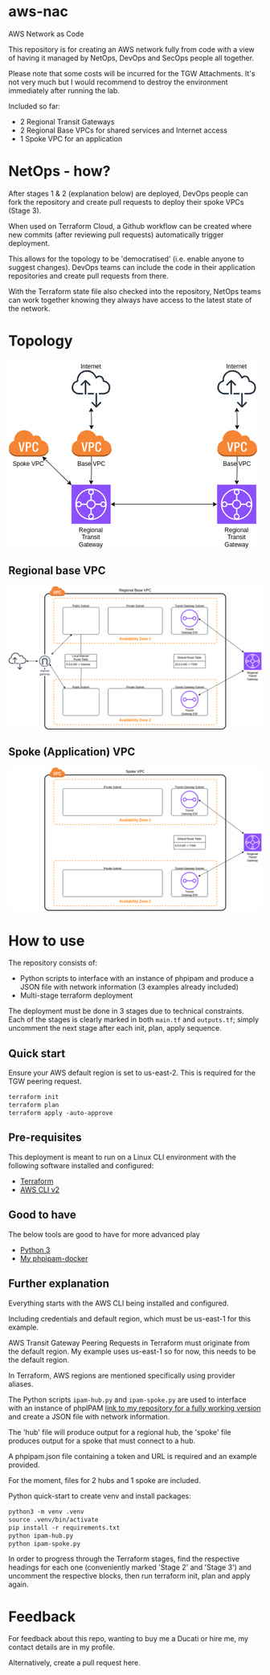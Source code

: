# aws-nac
AWS Network as Code

This repository is for creating an AWS network fully from code with a view of having it managed by NetOps, DevOps and SecOps people all together.  

Please note that some costs will be incurred for the TGW Attachments. It's not very much but I would recommend to destroy the environment immediately after running the lab.  

Included so far:
- 2 Regional Transit Gateways
- 2 Regional Base VPCs for shared services and Internet access
- 1 Spoke VPC for an application

# NetOps - how?
After stages 1 & 2 (explanation below) are deployed, DevOps people can fork the repository and create pull requests to deploy their spoke VPCs (Stage 3).

When used on Terraform Cloud, a Github workflow can be created where new commits (after reviewing pull requests) automatically trigger deployment.

This allows for the topology to be 'democratised' (i.e. enable anyone to suggest changes). DevOps teams can include the code in their application repositories and create pull requests from there.

With the Terraform state file also checked into the repository, NetOps teams can work together knowing they always have access to the latest state of the network.

# Topology
![High level topology overview](images/Topology-Overview.drawio.png)


## Regional base VPC
![Regional base VPC](images/Topology-Base%20VPC.drawio.png)


## Spoke (Application) VPC
![Spoke VPC](images/Topology-Spoke%20VPC.drawio.png)


# How to use
The repository consists of:
- Python scripts to interface with an instance of phpipam and produce a JSON file with network information (3 examples already included)
- Multi-stage terraform deployment

The deployment must be done in 3 stages due to technical constraints.  
Each of the stages is clearly marked in both `main.tf` and `outputs.tf`; simply uncomment the next stage after each init, plan, apply sequence.

## Quick start
Ensure your AWS default region is set to us-east-2. This is required for the TGW peering request.
```
terraform init
terraform plan
terraform apply -auto-approve
```

## Pre-requisites
This deployment is meant to run on a Linux CLI environment with the following software installed and configured:
- [Terraform](https://developer.hashicorp.com/terraform/install)
- [AWS CLI v2](https://github.com/aws/aws-cli/tree/v2)

## Good to have
The below tools are good to have for more advanced play
- [Python 3](https://www.python.org/downloads/)
- [My phpipam-docker](https://github.com/peetvandesande/phpipam-docker)

## Further explanation
Everything starts with the AWS CLI being installed and configured.  

Including credentials and default region, which must be us-east-1 for this example.  

AWS Transit Gateway Peering Requests in Terraform must originate from the default region. My example uses us-east-1 so for now, this needs to be the default region.  

In Terraform, AWS regions are mentioned specifically using provider aliases.

The Python scripts `ipam-hub.py` and `ipam-spoke.py` are used to interface with an instance of phpIPAM [link to my repository for a fully working version](https://github.com/peetvandesande/phpipam-docker) and create a JSON file with network information.  

The 'hub' file will produce output for a regional hub, the 'spoke' file produces output for a spoke that must connect to a hub.

A phpipam.json file containing a token and URL is required and an example provided.

For the moment, files for 2 hubs and 1 spoke are included.

Python quick-start to create venv and install packages:
```
python3 -m venv .venv
source .venv/bin/activate
pip install -r requirements.txt
python ipam-hub.py
python ipam-spoke.py
```

In order to progress through the Terraform stages, find the respective headings for each one (conveniently marked 'Stage 2' and 'Stage 3') and uncomment the respective blocks, then run terraform init, plan and apply again.  


# Feedback
For feedback about this repo, wanting to buy me a Ducati or hire me, my contact details are in my profile.  

Alternatively, create a pull request here.